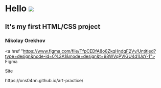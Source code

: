 # Hello ![](https://github.com/blackcater/blackcater/raw/main/images/Hi.gif) 
## It's my first HTML/CSS project
### Nikolay Orekhov


<a href "https://www.figma.com/file/TfpCEDfA8o8ZkqHndqF2Vv/Untitled?type=design&node-id=0%3A1&mode=design&t=98WVqPVlGU4d1UsY-1"> Figma </a>

Site
<p> https://ons04nn.github.io/art-practice/ </p>
